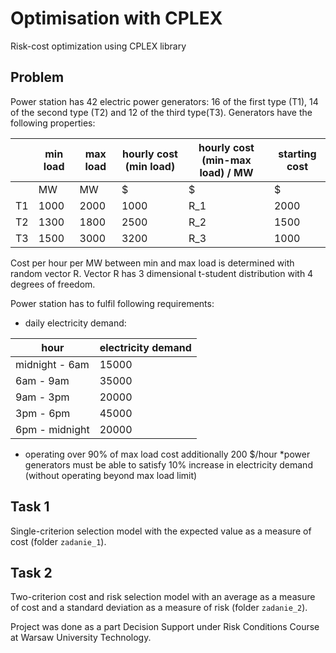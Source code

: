 # Optimisation with CPLEX
Risk-cost optimization using CPLEX library

## Problem
Power station has 42 electric power generators: 16 of the first type (T1), 14 of the second type (T2) and 12 of the third
type(T3). Generators have the following properties:

|  | min load | max load | hourly cost (min load) | hourly cost (min-max load) / MW | starting cost |
| --- | --- | --- | --- | --- | --- |
|  | MW | MW | $ | $ | $ |
| T1 | 1000 | 2000 | 1000 | R_1 | 2000 |
| T2 | 1300 | 1800 | 2500 | R_2 | 1500 |
| T3 | 1500 | 3000 | 3200 | R_3 | 1000 |

Cost per hour per MW between min and max load is determined with random vector R.
Vector R has 3 dimensional t-student distribution with 4 degrees of freedom. 

Power station has to fulfil following requirements:
* daily electricity demand:

| hour | electricity demand |
| --- | --- |
| midnight - 6am | 15000 |
| 6am - 9am| 35000 |
| 9am - 3pm | 20000 |
| 3pm - 6pm | 45000 |
| 6pm - midnight | 20000 |

* operating over 90% of max load cost additionally 200 $/hour
*power generators must be able to satisfy 10% increase in electricity demand 
(without operating beyond max load limit)

## Task 1 
Single-criterion selection model with the expected value as a measure of cost (folder `zadanie_1`).

## Task 2
Two-criterion cost and risk selection model with an average as a measure of cost and a standard deviation as a measure of risk
(folder `zadanie_2`).

Project was done as a part Decision Support under Risk Conditions Course at Warsaw University Technology.
